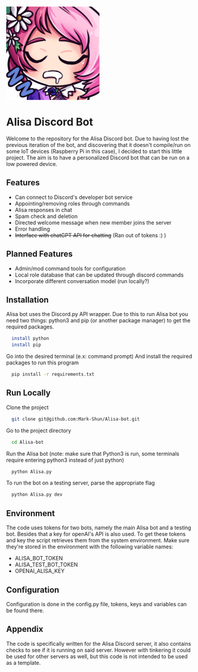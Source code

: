 
![Alisa Sleepers Image](./images/AlisaSleepers.png?raw=true "Title")
# Alisa Discord Bot

Welcome to the repository for the Alisa Discord bot. Due to having lost the previous iteration of the bot, and discovering that it doesn't compile/run on some IoT devices (Raspberry Pi in this case), I decided to start this little project. The aim is to have a personalized Discord bot that can be run on a low powered device.

## Features

- Can connect to Discord's developer bot service
- Appointing/removing roles through commands
- Alisa responses in chat
- Spam check and deletion
- Directed welcome message when new member joins the server
- Error handling
- ~~Interface with chatGPT API for chatting~~ (Ran out of tokens :) )


## Planned Features
- Admin/mod command tools for configuration
- Local role database that can be updated through discord commands
- Incorporate different conversation model (run locally?)

## Installation

Alisa bot uses the Discord.py API wrapper.
Due to this to run Alisa bot you need two things: python3 and pip (or another package manager) to get the required packages.

```bash
  install python
  install pip
```

Go into the desired terminal (e.x: command prompt)
And install the required packages to run this program
```bash
  pip install -r requirements.txt
```
    
## Run Locally

Clone the project

```bash
  git clone git@github.com:Mark-Shun/Alisa-bot.git
```

Go to the project directory

```bash
  cd Alisa-bot
```

Run the Alisa bot (note: make sure that Python3 is run, some terminals require entering python3 instead of just python)

```bash
  python Alisa.py
```

To run the bot on a testing server, parse the appropriate flag
```bash
  python Alisa.py dev
```

## Environment
The code uses tokens for two bots, namely the main Alisa bot and a testing bot.
Besides that a key for openAI's API is also used.
To get these tokens and key the script retrieves them from the system environment. Make sure they're stored in the environment with the following variable names:
- ALISA_BOT_TOKEN
- ALISA_TEST_BOT_TOKEN
- OPENAI_ALISA_KEY

## Configuration
Configuration is done in the config.py file, tokens, keys and variables can be found there.

## Appendix
The code is specifically written for the Alisa Discord server, it also contains checks to see if it is running on said server.
However with tinkering it could be used for other servers as well, but this code is not intended to be used as a template.
